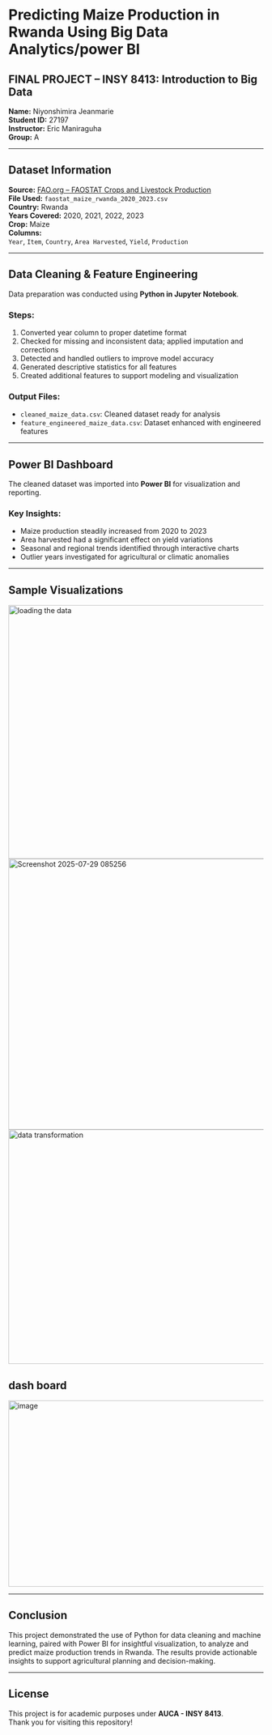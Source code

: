 # Predicting Maize Production in Rwanda Using Big Data Analytics/power BI

## FINAL PROJECT  – INSY 8413: Introduction to Big Data  
**Name:** Niyonshimira Jeanmarie  
**Student ID:** 27197  
**Instructor:** Eric Maniraguha  
**Group:** A  

---

## Dataset Information

**Source:** [FAO.org – FAOSTAT Crops and Livestock Production](https://www.fao.org/faostat/en/#data/QC)  
**File Used:** `faostat_maize_rwanda_2020_2023.csv`  
**Country:** Rwanda  
**Years Covered:** 2020, 2021, 2022, 2023  
**Crop:** Maize  
**Columns:**  
`Year`, `Item`, `Country`, `Area Harvested`, `Yield`, `Production`  

---

## Data Cleaning & Feature Engineering

Data preparation was conducted using **Python in Jupyter Notebook**.

### Steps:  
1. Converted year column to proper datetime format  
2. Checked for missing and inconsistent data; applied imputation and corrections  
3. Detected and handled outliers to improve model accuracy  
4. Generated descriptive statistics for all features  
5. Created additional features to support modeling and visualization  

### Output Files:  
- `cleaned_maize_data.csv`: Cleaned dataset ready for analysis  
- `feature_engineered_maize_data.csv`: Dataset enhanced with engineered features  

---

## Power BI Dashboard

The cleaned dataset was imported into **Power BI** for visualization and reporting.

### Key Insights:  
- Maize production steadily increased from 2020 to 2023  
- Area harvested had a significant effect on yield variations  
- Seasonal and regional trends identified through interactive charts  
- Outlier years investigated for agricultural or climatic anomalies  

---

## Sample Visualizations

<img width="872" height="501" alt="loading the data " src="https://github.com/user-attachments/assets/7dc38c5b-c972-4a55-9861-978be5f47e8a" />
<img width="670" height="535" alt="Screenshot 2025-07-29 085256" src="https://github.com/user-attachments/assets/a14b67a1-f30e-4018-9541-a4618d741a7b" />
<img width="901" height="463" alt="data transformation" src="https://github.com/user-attachments/assets/a7697b92-54a3-48d9-a10f-2fc0cc41176b" />




## dash board 
<img width="842" height="368" alt="image" src="https://github.com/user-attachments/assets/bf028ba7-5a25-4976-9a6e-bbf86063d0d8" />



---

## Conclusion

This project demonstrated the use of Python for data cleaning and machine learning, paired with Power BI for insightful visualization, to analyze and predict maize production trends in Rwanda. The results provide actionable insights to support agricultural planning and decision-making.

---

## License

This project is for academic purposes under **AUCA - INSY 8413**.  
Thank you for visiting this repository!
